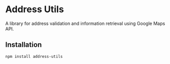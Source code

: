 # Address Utils

A library for address validation and information retrieval using Google Maps API.

## Installation

```bash
npm install address-utils
